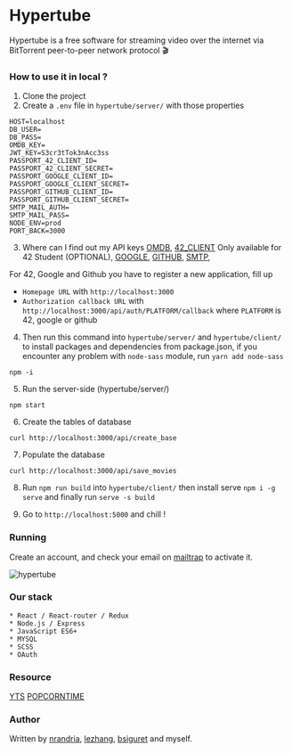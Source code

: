 # Hypertube

Hypertube is a free software for streaming video over the internet via BitTorrent peer-to-peer network protocol 🎬

### How to use it in local ?

1. Clone the project
2. Create a `.env` file in `hypertube/server/` with those properties

```
HOST=localhost
DB_USER=
DB_PASS=
OMDB_KEY=
JWT_KEY=S3cr3tTok3nAcc3ss
PASSPORT_42_CLIENT_ID=
PASSPORT_42_CLIENT_SECRET=
PASSPORT_GOOGLE_CLIENT_ID=
PASSPORT_GOOGLE_CLIENT_SECRET=
PASSPORT_GITHUB_CLIENT_ID=
PASSPORT_GITHUB_CLIENT_SECRET=
SMTP_MAIL_AUTH=
SMTP_MAIL_PASS=
NODE_ENV=prod
PORT_BACK=3000
```

3. Where can I find out my API keys
[OMDB](http://www.omdbapi.com/apikey.aspx),
[42_CLIENT](https://api.intra.42.fr) Only available for 42 Student (OPTIONAL),
[GOOGLE](https://developers.google.com/products/),
[GITHUB](https://github.com/settings/developers),
[SMTP](https://mailtrap.io),

For 42, Google and Github you have to register a new application, fill up 
- `Homepage URL` with `http://localhost:3000`
- `Authorization callback URL` with `http://localhost:3000/api/auth/PLATFORM/callback` where `PLATFORM` is 42, google or github

4. Then run this command into `hypertube/server/` and `hypertube/client/` to install packages and dependencies from package.json, if you encounter any problem with `node-sass` module, run `yarn add node-sass`

```
npm -i 
```

5. Run the server-side (hypertube/server/)

```
npm start
```

6. Create the tables of database

```
curl http://localhost:3000/api/create_base
```

7. Populate the database  

```
curl http://localhost:3000/api/save_movies
```

8. Run `npm run build` into `hypertube/client/` then install serve `npm i -g serve` and finally run `serve -s build`

9. Go to `http://localhost:5000` and chill !

### Running

Create an account, and check your email on [mailtrap](https://mailtrap.io) to activate it.

![hypertube](./assets/hypertube.png)

### Our stack

	* React / React-router / Redux
	* Node.js / Express
	* JavaScript ES6+
	* MYSQL
	* SCSS
 	* OAuth

### Resource
[YTS](https://yts.am/api)
[POPCORNTIME](https://popcorntime.api-docs.io/api/welcome/introduction)

### Author

Written by [nrandria](https://github.com/BABAK0T0), [lezhang](https://github.com/RiiceBall), [bsiguret](https://github.com/bsiguret) and myself.
